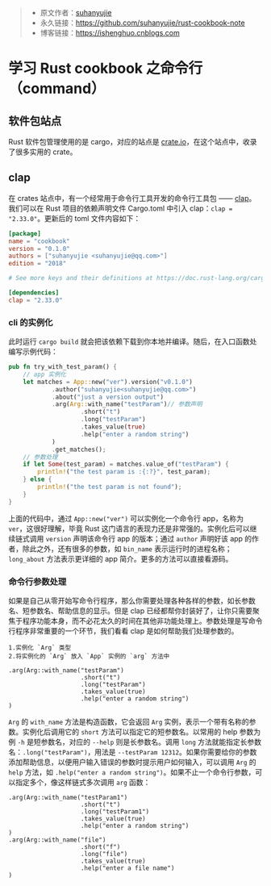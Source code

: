 >* 原文作者：[suhanyujie](https://github.com/suhanyujie/rust-cookbook-note)
>* 永久链接：https://github.com/suhanyujie/rust-cookbook-note
>* 博客链接：https://ishenghuo.cnblogs.com

# 学习 Rust cookbook 之命令行（command）
## 软件包站点
Rust 软件包管理使用的是 cargo，对应的站点是 [crate.io](https://crates.io/)，在这个站点中，收录了很多实用的 crate。

## clap
在 crates 站点中，有一个经常用于命令行工具开发的命令行工具包 —— [clap](https://crates.io/crates/clap)。我们可以在 Rust 项目的依赖声明文件 Cargo.toml 中引入 clap：`clap = "2.33.0"`。更新后的 toml 文件内容如下：

```toml
[package]
name = "cookbook"
version = "0.1.0"
authors = ["suhanyujie <suhanyujie@qq.com>"]
edition = "2018"

# See more keys and their definitions at https://doc.rust-lang.org/cargo/reference/manifest.html

[dependencies]
clap = "2.33.0"
```
### cli 的实例化
此时运行 `cargo build` 就会把该依赖下载到你本地并编译。随后，在入口函数处编写示例代码：

```rust
pub fn try_with_test_param() {
    // app 实例化
    let matches = App::new("ver").version("v0.1.0")
            .author("suhanyujie<suhanyujie@qq.com>")
            .about("just a version output")
            .arg(Arg::with_name("testParam")// 参数声明
                    .short("t")
                    .long("testParam")
                    .takes_value(true)
                    .help("enter a random string")
            )
            .get_matches();
    // 参数处理
    if let Some(test_param) = matches.value_of("testParam") {
        println!("the test param is :{:?}", test_param);
    } else {
        println!("the test param is not found");
    }
}
```

上面的代码中，通过 `App::new("ver")` 可以实例化一个命令行 app，名称为 `ver`，这很好理解，毕竟 Rust 这门语言的表现力还是非常强的。实例化后可以继续链式调用 `version` 声明该命令行 app 的版本；通过 `author` 声明好该 app 的作者，除此之外，还有很多的参数，如 `bin_name` 表示运行时的进程名称；`long_about` 方法表示更详细的 app 简介。更多的方法可以直接看源码。

### 命令行参数处理
如果是自己从零开始写命令行程序，那么你需要处理各种各样的参数，如长参数名、短参数名、帮助信息的显示。但是 clap 已经都帮你封装好了，让你只需要聚焦于程序功能本身，而不必花太久的时间在其他非功能处理上。参数处理是写命令行程序非常重要的一个环节，我们看看 clap 是如何帮助我们处理参数的。

    1.实例化 `Arg` 类型
    2.将实例化的 `Arg` 放入 `App` 实例的 `arg` 方法中

```
.arg(Arg::with_name("testParam")
                    .short("t")
                    .long("testParam")
                    .takes_value(true)
                    .help("enter a random string")
)
```

`Arg` 的 `with_name` 方法是构造函数，它会返回 `Arg` 实例，表示一个带有名称的参数。实例化后调用它的 `short` 方法可以指定它的短参数名。以常用的 help 参数为例 `-h` 是短参数名，对应的 `--help` 则是长参数名。调用 `long` 方法就能指定长参数名：`.long("testParam")`，用法是 `--testParam 12312`。如果你需要给你的参数添加帮助信息，以便用户输入错误的参数时提示用户如何输入，可以调用 `Arg` 的 `help` 方法，如 `.help("enter a random string")`。如果不止一个命令行参数，可以指定多个，像这样链式多次调用 `arg` 函数：

```
.arg(Arg::with_name("testParam1")
                    .short("t")
                    .long("testParam1")
                    .takes_value(true)
                    .help("enter a random string")
)
.arg(Arg::with_name("file")
                    .short("f")
                    .long("file")
                    .takes_value(true)
                    .help("enter a file name")
)
```

